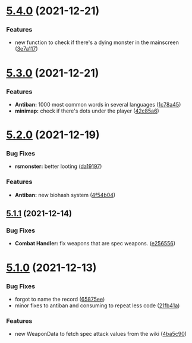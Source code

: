 # [5.4.0](https://github.com/Torwent/WaspLib/compare/v5.3.0...v5.4.0) (2021-12-21)


### Features

* new function to check if there's a dying monster in the mainscreen ([3e7a117](https://github.com/Torwent/WaspLib/commit/3e7a117c3f59d9f03f0a517af6acb047a770df98))



# [5.3.0](https://github.com/Torwent/WaspLib/compare/v5.2.0...v5.3.0) (2021-12-21)


### Features

* **Antiban:** 1000 most common words in several languages ([1c78a45](https://github.com/Torwent/WaspLib/commit/1c78a45b6e4d90d5e2fbd51cde7878f22db97bc8))
* **minimap:** check if there's dots under the player ([42c85a6](https://github.com/Torwent/WaspLib/commit/42c85a6c4dff9ec483e1caea49a745b762ff743f))



# [5.2.0](https://github.com/Torwent/WaspLib/compare/v5.1.1...v5.2.0) (2021-12-19)


### Bug Fixes

* **rsmonster:** better looting ([da19197](https://github.com/Torwent/WaspLib/commit/da19197275d8a951399364ee3cd5f57308b51d89))


### Features

* **Antiban:** new biohash system ([4f54b04](https://github.com/Torwent/WaspLib/commit/4f54b04dd908c14414d7737524d99426b2567f9a))



## [5.1.1](https://github.com/Torwent/WaspLib/compare/v5.1.0...v5.1.1) (2021-12-14)


### Bug Fixes

* **Combat Handler:** fix weapons that are spec weapons. ([e256556](https://github.com/Torwent/WaspLib/commit/e256556ca0e68699ab3aeec88b34b36422e4e306))



# [5.1.0](https://github.com/Torwent/WaspLib/compare/v5.0.1...v5.1.0) (2021-12-13)


### Bug Fixes

* forgot to name the record ([65875ee](https://github.com/Torwent/WaspLib/commit/65875eed9715962a73bf2e81022b17b6ec4f8d66))
* minor fixes to antiban and consuming to repeat less code ([21fb41a](https://github.com/Torwent/WaspLib/commit/21fb41aa55817e70d554beb82a5e25e51fd8c2fc))


### Features

* new WeaponData to fetch spec attack values from the wiki ([4ba5c90](https://github.com/Torwent/WaspLib/commit/4ba5c904ee009097d679a8e6b209d62b0314ca92))



